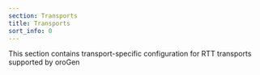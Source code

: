 ```yaml
---
section: Transports
title: Transports
sort_info: 0
---
```


This section contains transport-specific configuration for RTT transports
supported by oroGen

